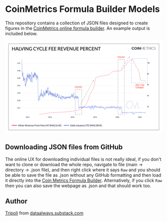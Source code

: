 # CoinMetrics Formula Builder Models

This repository contains a collection of JSON files designed to create figures in the [CoinMetrics online formula builder](https://charts.coinmetrics.io/formulas/). An example output is included below. 

![BTC-Fee-Cycle](./Bitcoin/btc-halving-cycle-fee-revenue/Halving_cycle_fee_revenue_percent-annotated.png)

## Downloading JSON files from GitHub

The online UX for downloading individual files is not really ideal, if you don't want to clone or download the whole repo, navigate to file (main -> directory -> .json file), and then right click where it says `Raw` and you should be able to save the file as .json without any GitHub formatting and then load it directly into the [Coin Metrics Formula Builder](https://charts.coinmetrics.io/formulas/). Alternatively, if you click `Raw` then you can also save the webpage as .json and that should work too. 


## Author

[Tripoli](https://twitter.com/Data_Always) from [dataalways.substack.com](https://dataalways.substack.com)
